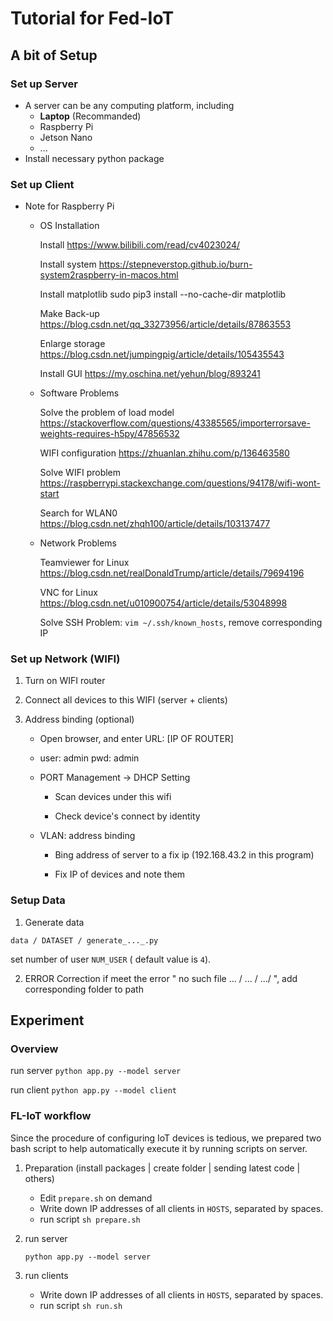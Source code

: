 # Tutorial for Fed-IoT


## A bit of Setup

### Set up Server
- A server can be any computing platform, including
  - **Laptop** (Recommanded)
  - Raspberry Pi
  - Jetson Nano
  - ...
- Install necessary python package

### Set up Client
- Note for Raspberry Pi
    
    - OS Installation
      
      Install  https://www.bilibili.com/read/cv4023024/

      Install system https://stepneverstop.github.io/burn-system2raspberry-in-macos.html

      Install matplotlib sudo pip3 install --no-cache-dir matplotlib

      Make Back-up https://blog.csdn.net/qq_33273956/article/details/87863553

      Enlarge storage https://blog.csdn.net/jumpingpig/article/details/105435543

      Install GUI https://my.oschina.net/yehun/blog/893241

    - Software Problems
      
      Solve the problem of load model https://stackoverflow.com/questions/43385565/importerrorsave-weights-requires-h5py/47856532
      
      WIFI configuration https://zhuanlan.zhihu.com/p/136463580
      
      Solve WIFI problem https://raspberrypi.stackexchange.com/questions/94178/wifi-wont-start
      
      Search for WLAN0 https://blog.csdn.net/zhqh100/article/details/103137477

    - Network Problems
      
      Teamviewer for Linux https://blog.csdn.net/realDonaldTrump/article/details/79694196
      
      VNC for Linux https://blog.csdn.net/u010900754/article/details/53048998
      
      Solve SSH Problem: `vim ~/.ssh/known_hosts`, remove corresponding IP



### Set up Network (WIFI)
1. Turn on WIFI router
2. Connect all devices to this WIFI (server + clients)
3. Address binding (optional)

    - Open browser, and enter URL: [IP OF ROUTER]

    - user: admin pwd: admin

    - PORT Management -> DHCP Setting

        - Scan devices under this wifi

        - Check device's connect by identity

    - VLAN: address binding
        
        - Bing address of server to a fix ip (192.168.43.2 in this program)

        - Fix IP of devices and note them


### Setup Data

1. Generate data
  ```
  data / DATASET / generate_..._.py
  ```
  set number of user `NUM_USER` ( default value is `4`).
  
2. ERROR Correction
  if meet the error " no such file ... / ... / .../ ", add corresponding folder to path

## Experiment

### Overview
run server 
`
python app.py --model server
`

run client
`
python app.py --model client
`

### FL-IoT workflow
Since the procedure of configuring IoT devices is tedious, we prepared two bash script to help automatically execute it by running scripts on server.

1. Preparation (install packages | create folder | sending latest code | others)
    
    - Edit `prepare.sh` on demand
    - Write down IP addresses of all clients in `HOSTS`, separated by spaces.
    - run script `sh prepare.sh`

2. run server 
    ```
    python app.py --model server
    ```
   
3. run clients
  
    - Write down IP addresses of all clients in `HOSTS`, separated by spaces.
    - run script `sh run.sh`

